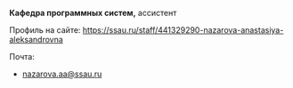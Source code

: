 **Кафедра программных систем,** ассистент

Профиль на сайте: 
https://ssau.ru/staff/441329290-nazarova-anastasiya-aleksandrovna

Почта:
 - nazarova.aa@ssau.ru